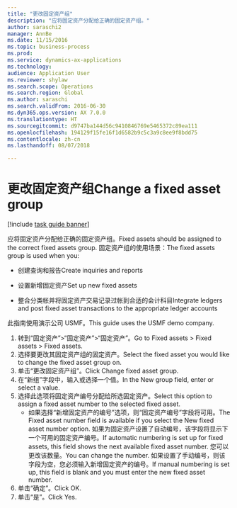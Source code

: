 ```yaml
--- 
title: "更改固定资产组"
description: "应将固定资产分配给正确的固定资产组。"
author: saraschi2
manager: AnnBe
ms.date: 11/15/2016
ms.topic: business-process
ms.prod: 
ms.service: dynamics-ax-applications
ms.technology: 
audience: Application User
ms.reviewer: shylaw
ms.search.scope: Operations
ms.search.region: Global
ms.author: saraschi
ms.search.validFrom: 2016-06-30
ms.dyn365.ops.version: AX 7.0.0
ms.translationtype: HT
ms.sourcegitcommit: d9747ba144d56c9410846769e5465372c89ea111
ms.openlocfilehash: 194129f15fe16f1d6582b9c5c3a9c8ee9f8bdd75
ms.contentlocale: zh-cn
ms.lasthandoff: 08/07/2018

---
```

# <a name="change-a-fixed-asset-group"></a><span data-ttu-id="9d9a0-103">更改固定资产组</span><span class="sxs-lookup"><span data-stu-id="9d9a0-103">Change a fixed asset group</span></span>

[!include [task guide banner](../../includes/task-guide-banner.md)]

<span data-ttu-id="9d9a0-104">应将固定资产分配给正确的固定资产组。</span><span class="sxs-lookup"><span data-stu-id="9d9a0-104">Fixed assets should be assigned to the correct fixed assets group.</span></span> <span data-ttu-id="9d9a0-105">固定资产组的使用场景：</span><span class="sxs-lookup"><span data-stu-id="9d9a0-105">The fixed assets group is used when you:</span></span>

 - <span data-ttu-id="9d9a0-106">创建查询和报告</span><span class="sxs-lookup"><span data-stu-id="9d9a0-106">Create inquiries and reports</span></span>

 - <span data-ttu-id="9d9a0-107">设置新增固定资产</span><span class="sxs-lookup"><span data-stu-id="9d9a0-107">Set up new fixed assets</span></span>

 - <span data-ttu-id="9d9a0-108">整合分类帐并将固定资产交易记录过帐到合适的会计科目</span><span class="sxs-lookup"><span data-stu-id="9d9a0-108">Integrate ledgers and post fixed asset transactions to the appropriate ledger accounts</span></span>

<span data-ttu-id="9d9a0-109">此指南使用演示公司 USMF。</span><span class="sxs-lookup"><span data-stu-id="9d9a0-109">This guide uses the USMF demo company.</span></span>

1. <span data-ttu-id="9d9a0-110">转到“固定资产”>“固定资产”>“固定资产”。</span><span class="sxs-lookup"><span data-stu-id="9d9a0-110">Go to Fixed assets > Fixed assets > Fixed assets.</span></span>
2. <span data-ttu-id="9d9a0-111">选择要更改其固定资产组的固定资产。</span><span class="sxs-lookup"><span data-stu-id="9d9a0-111">Select the fixed asset you would like to change the fixed asset group on.</span></span>
3. <span data-ttu-id="9d9a0-112">单击“更改固定资产组”。</span><span class="sxs-lookup"><span data-stu-id="9d9a0-112">Click Change fixed asset group.</span></span>
4. <span data-ttu-id="9d9a0-113">在“新组”字段中，输入或选择一个值。</span><span class="sxs-lookup"><span data-stu-id="9d9a0-113">In the New group field, enter or select a value.</span></span>
5. <span data-ttu-id="9d9a0-114">选择此选项将固定资产编号分配给所选固定资产。</span><span class="sxs-lookup"><span data-stu-id="9d9a0-114">Select this option to assign a fixed asset number to the selected fixed asset.</span></span>
    * <span data-ttu-id="9d9a0-115">如果选择“新增固定资产的编号”选项，则“固定资产编号”字段将可用。</span><span class="sxs-lookup"><span data-stu-id="9d9a0-115">The Fixed asset number field is available if you select the New fixed asset number option.</span></span>   <span data-ttu-id="9d9a0-116">如果为固定资产设置了自动编号，该字段将显示下一个可用的固定资产编号。</span><span class="sxs-lookup"><span data-stu-id="9d9a0-116">If automatic numbering is set up for fixed assets, this field shows the next available fixed asset number.</span></span> <span data-ttu-id="9d9a0-117">您可以更改该数量。</span><span class="sxs-lookup"><span data-stu-id="9d9a0-117">You can change the number.</span></span>   <span data-ttu-id="9d9a0-118">如果设置了手动编号，则该字段为空，您必须输入新增固定资产的编号。</span><span class="sxs-lookup"><span data-stu-id="9d9a0-118">If manual numbering is set up, this field is blank and you must enter the new fixed asset number.</span></span>     
6. <span data-ttu-id="9d9a0-119">单击“确定”。</span><span class="sxs-lookup"><span data-stu-id="9d9a0-119">Click OK.</span></span>
7. <span data-ttu-id="9d9a0-120">单击“是”。</span><span class="sxs-lookup"><span data-stu-id="9d9a0-120">Click Yes.</span></span>


